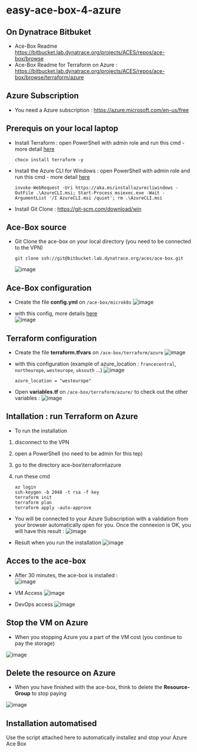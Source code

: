 # easy-ace-box-4-azure

## On Dynatrace Bitbuket

- Ace-Box Readme https://bitbucket.lab.dynatrace.org/projects/ACES/repos/ace-box/browse  
- Ace-Box Readme for Terraform on Azure : https://bitbucket.lab.dynatrace.org/projects/ACES/repos/ace-box/browse/terraform/azure  

## Azure Subscription
- You need a Azure subscription : https://azure.microsoft.com/en-us/free

## Prerequis on your local laptop
- Install Terraform : open PowerShell with admin role and run this cmd - more detail [here](https://learn.hashicorp.com/tutorials/terraform/install-cli)  
	 
      choco install terraform -y
     
- Install the Azure CLI for Windows : open PowerShell with admin role and run this cmd - more detail [here](https://docs.microsoft.com/en-us/cli/azure/install-azure-cli-windows?tabs=azure-cli)
		
      invoke-WebRequest -Uri https://aka.ms/installazurecliwindows -OutFile .\AzureCLI.msi; Start-Process msiexec.exe -Wait -ArgumentList '/I AzureCLI.msi /quiet'; rm .\AzureCLI.msi
	    
- Install Git Clone : https://git-scm.com/download/win
			
	
## Ace-Box source 
- Git Clone the ace-box on your local directory (you need to be connected to the VPN)

      git clone ssh://git@bitbucket.lab.dynatrace.org/aces/ace-box.git

  ![image](https://user-images.githubusercontent.com/40337213/121711710-3160ad00-cadb-11eb-8131-ad76e3518644.png)


## Ace-Box configuration
- Create the file **config.yml** on `/ace-box/microk8s`
 ![image](https://user-images.githubusercontent.com/40337213/121717037-0ed19280-cae1-11eb-885e-8efed7986645.png)


- with this config, more details [here](https://bitbucket.lab.dynatrace.org/projects/ACES/repos/ace-box/browse/microk8s/config.yml.completetmpl)   
 ![image](https://user-images.githubusercontent.com/40337213/121711872-59501080-cadb-11eb-8eea-edcb92a8ccd6.png)


## Terraform configuration
- Create the file **terraform.tfvars** on `/ace-box/terraform/azure`
 ![image](https://user-images.githubusercontent.com/40337213/121716930-ecd81000-cae0-11eb-81f9-ea5e7c8f6e83.png)

- with this configuration (example of azure_location : `francecentral`, `northeurope`, `westeurope`, `uksouth` ...)
 ![image](https://user-images.githubusercontent.com/40337213/121713298-fd868700-cadc-11eb-8cfa-53b7bb2d2b04.png)

      azure_location = "westeurope"

- Open **variables.tf** on `/ace-box/terraform/azure/` to check out the other variables : 
 ![image](https://user-images.githubusercontent.com/40337213/121717289-4cceb680-cae1-11eb-863f-fe7721f2bd0e.png)


## Intallation : run Terraform on Azure
- To run the installation 
 1) disconnect to the VPN
 2) open a PowerShell (no need to be admin for this tep) 
 3) go to the directory ace-box\terraform\azure
 4) run these cmd
 
        az login
        ssh-keygen -b 2048 -t rsa -f key
        terraform init
        terraform plan
        terraform apply -auto-approve	

- You will be connected to your Azure Subscription with a validation from your browser automatically open for you. Once the connexion is OK, you will have this result : 
   ![image](https://user-images.githubusercontent.com/40337213/121784333-bf0fcb80-cbb3-11eb-8945-129d218f099c.png)
   
- Result when you run the installation 
   ![image](https://user-images.githubusercontent.com/40337213/121724917-dafa6b00-cae8-11eb-8ea7-f7825e1fb31c.png)

   
## Acces to the ace-box

- After 30 minutes, the ace-box is installed :  
  ![image](https://user-images.githubusercontent.com/40337213/121715969-c5347800-cadf-11eb-93f2-74141d8b1822.png)

- VM Access
  ![image](https://user-images.githubusercontent.com/40337213/121721875-054a2980-cae5-11eb-9633-2ba28cc72514.png) 
 	
- DevOps access
 ![image](https://user-images.githubusercontent.com/40337213/121715601-5d7e2d00-cadf-11eb-9c8f-1738d58fc2ee.png)
	
	
## Stop the VM on Azure 
- When you stopping Azure you a part of the VM cost (you continue to pay the storage)

![image](https://user-images.githubusercontent.com/40337213/121721022-10e92080-cae4-11eb-9a3e-71b2b6a2038f.png)

## Delete the resource on Azure 
- When you have finished with the ace-box, think to delete the **Resource-Group** to stop paying

![image](https://user-images.githubusercontent.com/40337213/121721363-7806d500-cae4-11eb-94d1-4ef2ba871145.png)

## Installation automatised
Use the script attached here to automatically installez and stop your Azure Ace Box
